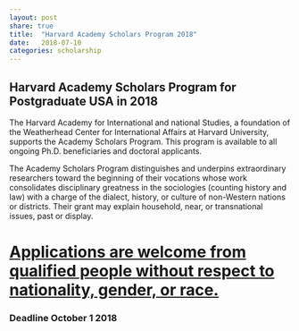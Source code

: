 ```yaml
---
layout: post
share: true
title:  "Harvard Academy Scholars Program 2018"
date:   2018-07-10
categories: scholarship
---
```

## Harvard Academy Scholars Program for Postgraduate USA in 2018

The Harvard Academy for International and national Studies, a foundation of the Weatherhead Center for International Affairs at Harvard University, supports the Academy Scholars Program. This program is available to all ongoing Ph.D. beneficiaries and doctoral applicants.

The Academy Scholars Program distinguishes and underpins extraordinary researchers toward the beginning of their vocations whose work consolidates disciplinary greatness in the sociologies (counting history and law) with a charge of the dialect, history, or culture of non-Western nations or districts. Their grant may explain household, near, or transnational issues, past or display.

# [Applications are welcome from qualified people without respect to nationality, gender, or race.](https://academy.wcfia.harvard.edu/programs/academy_scholar)

### Deadline October 1 2018
